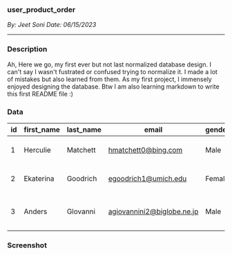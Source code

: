 ### user_product_order
*By: Jeet Soni*
*Date: 06/15/2023*
_______
### **Description**
Ah, Here we go, my first ever but not last normalized database design. I can't say I wasn't fustrated or confused trying to normalize it. I made a lot of mistakes but also learned from them. As my first project, I immensely enjoyed designing the database. Btw I am also learning markdown to write this first README file :)
### **Data**
| id | first_name | last_name | email | gender | product_name | cost | description   | discontinued  | order_date | ship_date | shipped_status | quantity |product_catagory | catagory_description | 
|---|---|---|---|---|---|---|---|---|---|---|---|---|---|---|
| 1 | Herculie | Matchett  | hmatchett0@bing.com  | Male  |Sausage - Blood Pudding   | $4.02  | Locally Sourced sausage  | False  | 12/2/22  | 12/21/22  | delivered  | 15  | Dairy  | Fashion and clothing  |
| 2 | Ekaterina  | Goodrich  | egoodrich1@umich.edu  | Female  | Garbag Bags - Black  | $4.78  | Locally Sourced bags  |  True | 11/25/22 | 12/27/22  | on-hold  | 47  | kitchen  | plastic and clothing |
| 3 | Anders  | Glovanni  | agiovannini2@biglobe.ne.jp  |  Male | Tea Peppermint  |  $3.55 | Fresh beans of peppermint tea  | False  | 12/1/22  | 12/29/22  | delivered  | 10  | Kitchen  | Something made in kitchen |

### **Screenshot**
